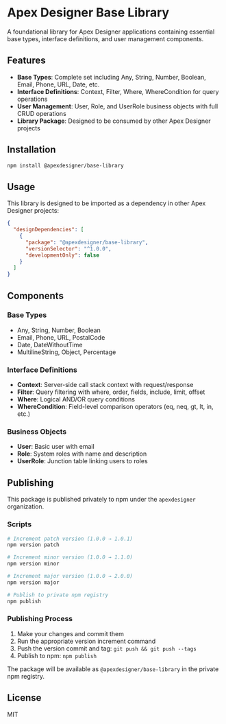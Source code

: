 # Apex Designer Base Library

A foundational library for Apex Designer applications containing essential base types, interface definitions, and user management components.

## Features

- **Base Types**: Complete set including Any, String, Number, Boolean, Email, Phone, URL, Date, etc.
- **Interface Definitions**: Context, Filter, Where, WhereCondition for query operations
- **User Management**: User, Role, and UserRole business objects with full CRUD operations
- **Library Package**: Designed to be consumed by other Apex Designer projects

## Installation

```bash
npm install @apexdesigner/base-library
```

## Usage

This library is designed to be imported as a dependency in other Apex Designer projects:

```json
{
  "designDependencies": [
    {
      "package": "@apexdesigner/base-library",
      "versionSelector": "^1.0.0",
      "developmentOnly": false
    }
  ]
}
```

## Components

### Base Types
- Any, String, Number, Boolean
- Email, Phone, URL, PostalCode
- Date, DateWithoutTime
- MultilineString, Object, Percentage

### Interface Definitions
- **Context**: Server-side call stack context with request/response
- **Filter**: Query filtering with where, order, fields, include, limit, offset
- **Where**: Logical AND/OR query conditions
- **WhereCondition**: Field-level comparison operators (eq, neq, gt, lt, in, etc.)

### Business Objects
- **User**: Basic user with email
- **Role**: System roles with name and description
- **UserRole**: Junction table linking users to roles

## Publishing

This package is published privately to npm under the `apexdesigner` organization.

### Scripts

```bash
# Increment patch version (1.0.0 → 1.0.1)
npm version patch

# Increment minor version (1.0.0 → 1.1.0)  
npm version minor

# Increment major version (1.0.0 → 2.0.0)
npm version major

# Publish to private npm registry
npm publish
```

### Publishing Process

1. Make your changes and commit them
2. Run the appropriate version increment command
3. Push the version commit and tag: `git push && git push --tags`
4. Publish to npm: `npm publish`

The package will be available as `@apexdesigner/base-library` in the private npm registry.

## License

MIT
